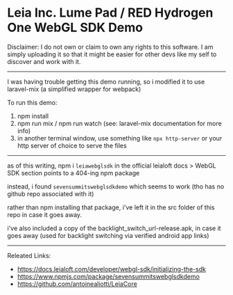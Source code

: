 # Leia Inc. Lume Pad / RED Hydrogen One WebGL SDK Demo

Disclaimer: I do not own or claim to own any rights to this software. I am simply uploading it so that it might be easier for other devs like my self to discover and work with it.

---

I was having trouble getting this demo running, so i modified it to use laravel-mix (a simplified wrapper for webpack)

To run this demo:
1. npm install
1. npm run mix / npm run watch (see: laravel-mix documentation for more info)
1. in another terminal window, use something like `npx http-server` or your http server of choice to serve the files

---

as of this writing, npm i `leiawebglsdk` in the official leialoft docs > WebGL SDK section points to a 404-ing npm package

instead, i found `sevensummitswebglsdkdemo` which seems to work (tho has no github repo associated with it)

rather than npm installing that package, i've left it in the src folder of this repo in case it goes away.

i've also included a copy of the backlight_switch_url-release.apk, in case it goes away (used for backlight switching via verified android app links)

---

Releated Links:
- https://docs.leialoft.com/developer/webgl-sdk/initializing-the-sdk
- https://www.npmjs.com/package/sevensummitswebglsdkdemo
- https://github.com/antoinealiotti/LeiaCore
